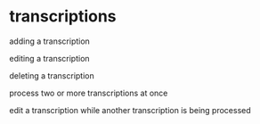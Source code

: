 # transcriptions

adding a transcription

editing a transcription

deleting a transcription

process two or more transcriptions at once

edit a transcription while another transcription is being processed



